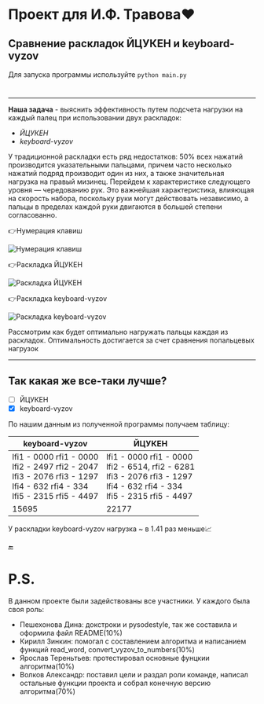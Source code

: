 # Проект для И.Ф. Травова:heart:
## Сравнение раскладок ЙЦУКЕН и keyboard-vyzov   

Для запуска программы используйте `python main.py`
#
_____
**Наша задача** - выяснить эффективность путем подсчета нагрузки на каждый палец при использовании двух раскладок:
- *ЙЦУКЕН*
- *keyboard-vyzov*


У традиционной раскладки есть ряд недостатков: 50% всех нажатий производится указательными пальцами, причем часто несколько нажатий подряд производит один из них, а также значительная нагрузка на правый мизинец. Перейдем к характеристике следующего уровня — чередованию рук. Это важнейшая характеристика, влияющая на скорость набора, поскольку руки могут действовать независимо, а пальцы в пределах каждой руки двигаются в большей степени согласованно.

:point_right:Нумерация клавиш

![Нумерация клавиш](https://camo.githubusercontent.com/dead9aab0ccb68ee50a487e63efc808ca0d54ea532141e36d75cd931c44ab643/68747470733a2f2f73756e312d32342e757365726170692e636f6d2f696d70672f4a392d7978477a6e5145556452345f46514746783632576e31675f5233766d4b3365417239672f546864304f3561614a79772e6a70673f73697a653d38323678323531267175616c6974793d3936267369676e3d636136366231393365386437623736613861653633393564636338353864343626747970653d616c62756d)

:point_right:Раскладка ЙЦУКЕН

![Раскладка ЙЦУКЕН](https://user-images.githubusercontent.com/128998088/228657969-3fbe7e5e-a506-4771-a680-d29d895fa7e1.png)

:point_right:Раскладка keyboard-vyzov

![Раскладка keyboard-vyzov](https://user-images.githubusercontent.com/128998088/227819669-29ac8e35-329f-4701-9ac9-22f5147a4bdd.jpg)

Рассмотрим как будет оптимально нагружать пальцы каждая из раскладок.
Оптимальность достигается за счет сравнения попальцевых нагрузок
____
## Так какая же все-таки лучше?

- [ ] ЙЦУКЕН
- [x] keyboard-vyzov

По нашим данным из полученной программы получаем таблицу:

| keyboard-vyzov                   | ЙЦУКЕН |
|-----------------------|--------|
| lfi1 - 0000	rfi1 - 0000<br/>lfi2 - 2497 rfi2 - 2047 <br/>lfi3 - 2076	rfi3 - 1297<br/>lfi4 - 632	rfi4 - 334<br/>lfi5 - 2315	rfi5 - 4497| lfi1 - 0000	rfi1 - 0000<br/>lfi2 - 6514, rfi2 - 6281<br/>lfi3 - 2076	rfi3 - 1297<br/>lfi4 - 632	rfi4 - 334<br/>lfi5 - 2315	rfi5 - 4497|
|15695|22177|

 У раскладки keyboard-vyzov нагрузка ~ в 1.41 раз меньше:chart_with_upwards_trend:

:end:


# P.S.

В данном проекте были задействованы все участники. У каждого была своя роль:
- Пешехонова Дина: докстроки и pysodestyle, так же составила и оформила файл README(10%)
- Кирилл Зинкин: помогал с составлением алгоритма и написанием функций read_word, convert_vyzov_to_numbers(10%)
- Ярослав Тереньтьев: протестировал основные фунцкии алгоритма(10%)
- Волков Александр: поставил цели и раздал роли команде, написал остальные функции проекта и собрал конечную версию алгоритма(70%)
